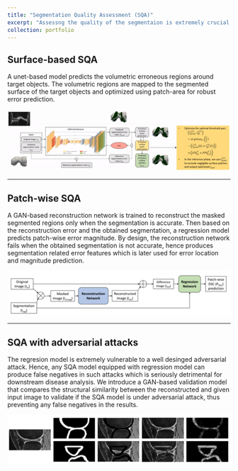 ```yaml
---
title: "Segmentation Quality Assessment (SQA)"
excerpt: "Assessng the quality of the segmentaion is extremely crucial for medical images as wrong segmentation can lead to wrong diagnosis/prognosis in the downstream analysis. In this project we introduce three deep learning-based SQA approaches. The first approach uses surface optimization technique for erroneous surface prediction on the segmented surface. The second approach uses GAN based reconstruction and patch-wise regression model to predict erroneous volumetric patches with error magnitude. The third approach deals with adversarial attacks on the segmentation network to prevent wrong prediction from SQA. <br/> ![demo](/images/SQAdemo.png)"
collection: portfolio
---
```


## Surface-based SQA
A unet-based model predicts the volumetric erroneous regions around target objects. The volumetric regions are mapped to the segmented surface of the target objects and optimized using patch-area for robust error prediction.

![SQA1](/images/SQA1.gif)

--------------------

## Patch-wise SQA
A GAN-based reconstruction network is trained to reconstruct the masked segmented regions only when the segmentation is accurate. Then based on the reconstruction error and the obtained segmentation, a regression model predicts patch-wise error magnitude. By design, the reconstruction network fails when the obtained segmentation is not accurate, hence produces segmentation related error features which is later used for error location and magnitude prediction.

![SQA2](/images/SQA2.png)

--------------------

## SQA with adversarial attacks
The regresion model is extremely vulnerable to a well desinged adversarial attack. Hence, any SQA model equipped with regression model can produce false negatives in such attacks which is seriously detrimental for downstream disease analysis. We introduce a GAN-based validation model that compares the structural similarity between the reconstructed and given input image to validate if the SQA model is under adversarial attack, thus preventing any false negatives in the results.

![SQA3](/images/SQA3.png)
